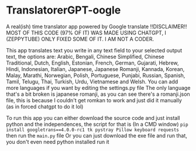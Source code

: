 # TranslatorerGPT-oogle
 A real(ish) time translator app powered by Google translate
 !!DISCLAIMER!! MOST OF THIS CODE (97% OF IT) WAS MADE USING CHATGPT, I (ZEPPYTUBE) ONLY FIXED SOME OF IT. I AM NOT A CODER.

 This app translates text you write in any text field to your selected output text, the options are:
 Arabic, Bengali, Chinese Simplified, Chinese Traditional, Dutch, English, Estonian, French, German, Gujarati, Hebrew, Hindi, Indonesian, Italian, Japanese, Japanese Romanji, Kannada, Korean, Malay, Marathi, Norwegian, Polish, Portuguese, Punjabi, Russian, Spanish, Tamil, Telugu, Thai, Turkish, Urdu, Vietnamese and Welsh.
 You can add more languages if you want by editing the settings.py file
 The only language that's a bit broken is japanese romanji, as you can see there's a romanji.json file, this is because I couldn't get romkan to work and just did it manually (as in forced chatgpt to do it lol)

 To run this app you can either download the source code and just install python and the independences, the script for that is (In a CMD window)
 `pip install googletrans==4.0.0-rc1 tk pystray Pillow keyboard requests` then run the `main.py` file
 Or you can just download the exe file and run that, you don't even need python installed run it